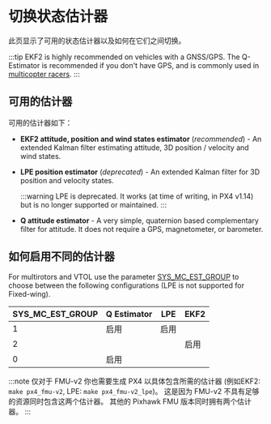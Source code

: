 # 切换状态估计器

此页显示了可用的状态估计器以及如何在它们之间切换。

:::tip EKF2 is highly recommended on vehicles with a GNSS/GPS. The Q-Estimator is recommended if you don't have GPS, and is commonly used in [multicopter racers](../config_mc/racer_setup.md).
:::

## 可用的估计器

可用的估计器如下：

- **EKF2 attitude, position and wind states estimator** (_recommended_) - An extended Kalman filter estimating attitude, 3D position / velocity and wind states.
- **LPE position estimator** (_deprecated_) - An extended Kalman filter for 3D position and velocity states.

  :::warning
LPE is deprecated.
It works (at time of writing, in PX4 v1.14) but is no longer supported or maintained.
:::

- **Q attitude estimator** - A very simple, quaternion based complementary filter for attitude. It does not require a GPS, magnetometer, or barometer.
  <!-- Q estimator is supported (at time of writing in PX4 v1.14). Test added in PX4-Autopilot/pull/21922 -->

## 如何启用不同的估计器

For multirotors and VTOL use the parameter [SYS_MC_EST_GROUP](../advanced_config/parameter_reference.md#SYS_MC_EST_GROUP) to choose between the following configurations (LPE is not supported for Fixed-wing).

| SYS_MC_EST_GROUP | Q Estimator | LPE | EKF2 |
| ------------------ | ----------- | --- | ---- |
| 1                  | 启用          | 启用  |      |
| 2                  |             |     | 启用   |
| 0                  | 启用          |     |      |

:::note
仅对于 FMU-v2 你也需要生成 PX4 以具体包含所需的估计器 (例如EKF2: `make px4_fmu-v2`, LPE: `make px4_fmu-v2_lpe`)。 这是因为 FMU-v2 不具有足够的资源同时包含这两个估计器。 其他的 Pixhawk FMU 版本同时拥有两个估计器。
:::
